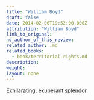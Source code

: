 ```yaml
---
title: "William Boyd"
draft: false
date: 2014-02-06T19:52:00.000Z
attribution: "William Boyd"
link_to_original:
nd_author_of_this_review:
related_author: .md
related_books:
  - book/territorial-rights.md
description:
weight:
layout: none
---
```

Exhilarating, exuberant splendor.


